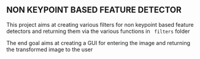 ## NON KEYPOINT BASED FEATURE DETECTOR

This project aims at creating various filters for non keypoint based feature detectors and returning them via the various functions in ``` filters``` folder

The end goal aims at creating a GUI for entering the image and returning the transformed image to the user

